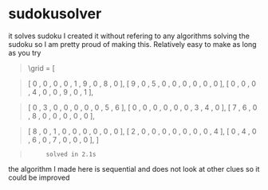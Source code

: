 # sudokusolver
it solves sudoku
I created it without refering to any algorithms solving the sudoku so I am pretty proud of making this. Relatively easy to make as long as you try

>\grid = [

>[ 0 , 0 , 0 ,	0 , 1 , 9 , 	0 , 8 , 0 ],
>[ 9 , 0 , 5 ,	0 , 0 , 0 , 	0 , 0 , 0 ],
>[ 0 , 0 , 0 ,	4 , 0 , 0 , 	9 , 0 , 1 ],

>[ 0 , 3 , 0 ,	0 , 0 , 0 , 	0 , 5 , 6 ],
>[ 0 , 0 , 0 ,	0 , 0 , 0 , 	3 , 4 , 0 ],
>[ 7 , 6 , 0 ,	8 , 0 , 0 , 	0 , 0 , 0 ],

>[ 8 , 0 , 1 ,	0 , 0 , 0 , 	0 , 0 , 0 ],
>[ 2 , 0 , 0 ,	0 , 0 , 0 , 	0 , 0 , 4 ],
>[ 0 , 4 , 0 ,	6 , 0 , 7 , 	0 , 0 , 0 ],
>]

>          solved in 2.1s
          
the algorithm I made here is sequential and does not look at other clues so it could be improved
